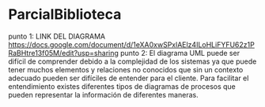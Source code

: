 # ParcialBiblioteca

punto 1: LINK DEL DIAGRAMA 
https://docs.google.com/document/d/1eXA0xwSPxlAElz4ILoHLiFYFU62z1PRaBHtre13f05M/edit?usp=sharing
punto 2:
El diagrama UML puede ser difícil de comprender debido a la complejidad de los sistemas ya que puede tener muchos elementos y relaciones no conocidos que sin un contexto adecuado pueden ser difíciles de entender para el cliente. 
Para facilitar el entendimiento existes diferentes tipos de diagramas de procesos que pueden representar la información de diferentes maneras.
